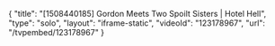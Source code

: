 {
    "title": "[1508440185] Gordon Meets Two Spoilt Sisters | Hotel Hell",
    "type": "solo",
    "layout": "iframe-static",
    "videoId": "123178967",
    "url": "\/tvpembed\/123178967"
}